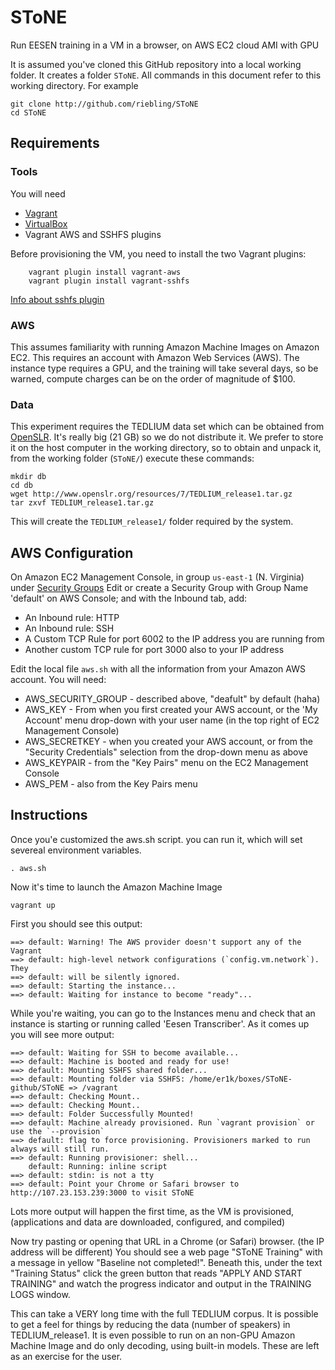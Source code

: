 # SToNE
Run EESEN training in a VM in a browser, on AWS EC2 cloud AMI with GPU

It is assumed you've cloned this GitHub repository into a local working
folder.  It creates a folder `SToNE`. All commands in this document refer
to this working directory. For example
```
git clone http://github.com/riebling/SToNE
cd SToNE
```

## Requirements
### Tools
You will need
 * [Vagrant](http://vagrantup.com/)
 * [VirtualBox](http://virtualbox.org/)
 * Vagrant AWS and SSHFS plugins
 
 Before provisioning the VM, you need to install the two Vagrant plugins:
```
    vagrant plugin install vagrant-aws
    vagrant plugin install vagrant-sshfs
```
[Info about sshfs plugin](https://github.com/dustymabe/vagrant-sshfs) 

### AWS
This assumes familiarity with running Amazon Machine Images on Amazon EC2.
This requires an account with Amazon Web Services (AWS).
The instance type requires a GPU, and the training will take several days,
so be warned, compute charges can be on the order of magnitude of $100.

### Data
This experiment requires the TEDLIUM data set which can be obtained from
[OpenSLR](http://www.openslr.org/resources/7/TEDLIUM_release1.tar.gz).
It's really big (21 GB) so we do not distribute it. We prefer to store
it on the host computer in the working directory, so to obtain and unpack
it, from the working folder (`SToNE/`) execute these commands:
```
mkdir db
cd db
wget http://www.openslr.org/resources/7/TEDLIUM_release1.tar.gz
tar zxvf TEDLIUM_release1.tar.gz
```
This will create the `TEDLIUM_release1/` folder required by the system.

## AWS Configuration
On Amazon EC2 Management Console, in group `us-east-1` (N. Virginia)
under [Security Groups](https://console.aws.amazon.com/ec2/v2/home?region=us-east-1#SecurityGroups)
Edit or create a Security Group with Group Name 'default' on AWS Console; and with the Inbound tab, add:

  * An Inbound rule: HTTP
  * An Inbound rule: SSH
  * A Custom TCP Rule for port 6002 to the IP address you are running from
  * Another custom TCP rule for port 3000 also to your IP address

Edit the local file `aws.sh` with all the information from your Amazon AWS
account. You will need:

  * AWS_SECURITY_GROUP - described above, "deafult" by default (haha)
  * AWS_KEY - From when you first created your AWS account, or the 'My Account' menu drop-down with
  your user name (in the top right of EC2 Management Console)
  * AWS_SECRETKEY - when you created your AWS account, or from the "Security Credentials" selection
  from the drop-down menu as above
  * AWS_KEYPAIR - from the "Key Pairs" menu on the EC2 Management Console
  * AWS_PEM - also from the Key Pairs menu

## Instructions
Once you'e customized the aws.sh script. you can run it, which will set severeal environment
variables.
```
. aws.sh
```
Now it's time to launch the Amazon Machine Image
```
vagrant up
```
First you should see this output:
```
==> default: Warning! The AWS provider doesn't support any of the Vagrant
==> default: high-level network configurations (`config.vm.network`). They
==> default: will be silently ignored.
==> default: Starting the instance...
==> default: Waiting for instance to become "ready"...
```
While you're waiting, you can go to the Instances menu and check that an instance
is starting or running called 'Eesen Transcriber'. As it comes up you will see
more output:
```
==> default: Waiting for SSH to become available...
==> default: Machine is booted and ready for use!
==> default: Mounting SSHFS shared folder...
==> default: Mounting folder via SSHFS: /home/er1k/boxes/SToNE-github/SToNE => /vagrant
==> default: Checking Mount..
==> default: Checking Mount..
==> default: Folder Successfully Mounted!
==> default: Machine already provisioned. Run `vagrant provision` or use the `--provision`
==> default: flag to force provisioning. Provisioners marked to run always will still run.
==> default: Running provisioner: shell...
    default: Running: inline script
==> default: stdin: is not a tty
==> default: Point your Chrome or Safari browser to http://107.23.153.239:3000 to visit SToNE
```
Lots more output will happen the first time, as the VM is provisioned,
(applications and data are downloaded, configured, and compiled)

Now try pasting or opening that URL in a Chrome (or Safari) browser.
(the IP address will be different) You should see a web page "SToNE Training"
with a message in yellow "Baseline not completed!".  Beneath this, under the
text "Training Status" click the green button that reads "APPLY AND START TRAINING"
and watch the progress indicator and output in the TRAINING LOGS window.

This can take a VERY long time with the full TEDLIUM corpus. It is possible to
get a feel for things by reducing the data (number of speakers) in TEDLIUM_release1.
It is even possible to run on an non-GPU Amazon Machine Image and do only
decoding, using built-in models. These are left as an exercise for the user.
